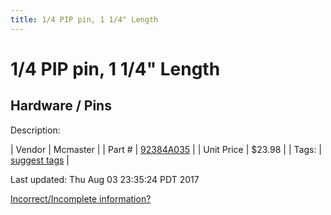 ```yaml
---
title: 1/4 PIP pin, 1 1/4" Length
---
```


# 1/4 PIP pin, 1 1/4" Length
## Hardware / Pins
Description: 	 

| Vendor | Mcmaster | 
| Part # | [92384A035](https://www.mcmaster.com/#92384A035) | 
| Unit Price | $23.98 | 
| Tags: | [suggest tags](https://docs.google.com/forms/d/e/1FAIpQLSeWyY8v3RgOty-MyWmh9U0iivNYN_molChYyS-0U-o-kOAv_g/viewform) | 

Last updated: Thu Aug 03 23:35:24 PDT 2017

 [Incorrect/Incomplete information?](https://docs.google.com/forms/d/e/1FAIpQLSeWyY8v3RgOty-MyWmh9U0iivNYN_molChYyS-0U-o-kOAv_g/viewform)